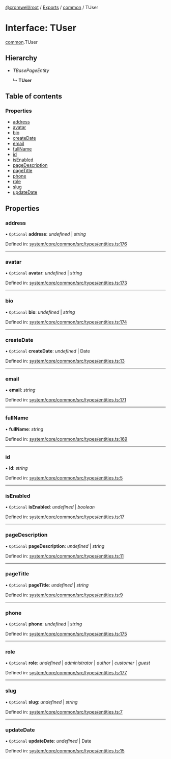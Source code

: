 [@cromwell/root](../README.md) / [Exports](../modules.md) / [common](../modules/common.md) / TUser

# Interface: TUser

[common](../modules/common.md).TUser

## Hierarchy

* *TBasePageEntity*

  ↳ **TUser**

## Table of contents

### Properties

- [address](common.tuser.md#address)
- [avatar](common.tuser.md#avatar)
- [bio](common.tuser.md#bio)
- [createDate](common.tuser.md#createdate)
- [email](common.tuser.md#email)
- [fullName](common.tuser.md#fullname)
- [id](common.tuser.md#id)
- [isEnabled](common.tuser.md#isenabled)
- [pageDescription](common.tuser.md#pagedescription)
- [pageTitle](common.tuser.md#pagetitle)
- [phone](common.tuser.md#phone)
- [role](common.tuser.md#role)
- [slug](common.tuser.md#slug)
- [updateDate](common.tuser.md#updatedate)

## Properties

### address

• `Optional` **address**: *undefined* \| *string*

Defined in: [system/core/common/src/types/entities.ts:176](https://github.com/CromwellCMS/Cromwell/blob/ccdbdd0/system/core/common/src/types/entities.ts#L176)

___

### avatar

• `Optional` **avatar**: *undefined* \| *string*

Defined in: [system/core/common/src/types/entities.ts:173](https://github.com/CromwellCMS/Cromwell/blob/ccdbdd0/system/core/common/src/types/entities.ts#L173)

___

### bio

• `Optional` **bio**: *undefined* \| *string*

Defined in: [system/core/common/src/types/entities.ts:174](https://github.com/CromwellCMS/Cromwell/blob/ccdbdd0/system/core/common/src/types/entities.ts#L174)

___

### createDate

• `Optional` **createDate**: *undefined* \| Date

Defined in: [system/core/common/src/types/entities.ts:13](https://github.com/CromwellCMS/Cromwell/blob/ccdbdd0/system/core/common/src/types/entities.ts#L13)

___

### email

• **email**: *string*

Defined in: [system/core/common/src/types/entities.ts:171](https://github.com/CromwellCMS/Cromwell/blob/ccdbdd0/system/core/common/src/types/entities.ts#L171)

___

### fullName

• **fullName**: *string*

Defined in: [system/core/common/src/types/entities.ts:169](https://github.com/CromwellCMS/Cromwell/blob/ccdbdd0/system/core/common/src/types/entities.ts#L169)

___

### id

• **id**: *string*

Defined in: [system/core/common/src/types/entities.ts:5](https://github.com/CromwellCMS/Cromwell/blob/ccdbdd0/system/core/common/src/types/entities.ts#L5)

___

### isEnabled

• `Optional` **isEnabled**: *undefined* \| *boolean*

Defined in: [system/core/common/src/types/entities.ts:17](https://github.com/CromwellCMS/Cromwell/blob/ccdbdd0/system/core/common/src/types/entities.ts#L17)

___

### pageDescription

• `Optional` **pageDescription**: *undefined* \| *string*

Defined in: [system/core/common/src/types/entities.ts:11](https://github.com/CromwellCMS/Cromwell/blob/ccdbdd0/system/core/common/src/types/entities.ts#L11)

___

### pageTitle

• `Optional` **pageTitle**: *undefined* \| *string*

Defined in: [system/core/common/src/types/entities.ts:9](https://github.com/CromwellCMS/Cromwell/blob/ccdbdd0/system/core/common/src/types/entities.ts#L9)

___

### phone

• `Optional` **phone**: *undefined* \| *string*

Defined in: [system/core/common/src/types/entities.ts:175](https://github.com/CromwellCMS/Cromwell/blob/ccdbdd0/system/core/common/src/types/entities.ts#L175)

___

### role

• `Optional` **role**: *undefined* \| *administrator* \| *author* \| *customer* \| *guest*

Defined in: [system/core/common/src/types/entities.ts:177](https://github.com/CromwellCMS/Cromwell/blob/ccdbdd0/system/core/common/src/types/entities.ts#L177)

___

### slug

• `Optional` **slug**: *undefined* \| *string*

Defined in: [system/core/common/src/types/entities.ts:7](https://github.com/CromwellCMS/Cromwell/blob/ccdbdd0/system/core/common/src/types/entities.ts#L7)

___

### updateDate

• `Optional` **updateDate**: *undefined* \| Date

Defined in: [system/core/common/src/types/entities.ts:15](https://github.com/CromwellCMS/Cromwell/blob/ccdbdd0/system/core/common/src/types/entities.ts#L15)
